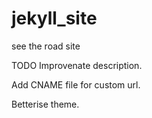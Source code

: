 # jekyll_site
see the road site

TODO
Improvenate description.

Add CNAME file for custom url.

Betterise theme.

